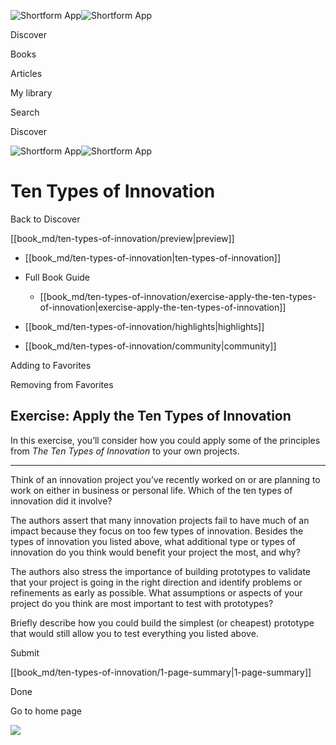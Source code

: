 ![Shortform App](/img/logo.36a2399e.svg)![Shortform App](/img/logo-dark.70c1b072.svg)

Discover

Books

Articles

My library

Search

Discover

![Shortform App](/img/logo.36a2399e.svg)![Shortform App](/img/logo-dark.70c1b072.svg)

# Ten Types of Innovation

Back to Discover

[[book_md/ten-types-of-innovation/preview|preview]]

  * [[book_md/ten-types-of-innovation|ten-types-of-innovation]]
  * Full Book Guide

    * [[book_md/ten-types-of-innovation/exercise-apply-the-ten-types-of-innovation|exercise-apply-the-ten-types-of-innovation]]
  * [[book_md/ten-types-of-innovation/highlights|highlights]]
  * [[book_md/ten-types-of-innovation/community|community]]



Adding to Favorites 

Removing from Favorites 

## Exercise: Apply the Ten Types of Innovation

In this exercise, you’ll consider how you could apply some of the principles from _The Ten Types of Innovation_ to your own projects.

* * *

Think of an innovation project you’ve recently worked on or are planning to work on either in business or personal life. Which of the ten types of innovation did it involve?

The authors assert that many innovation projects fail to have much of an impact because they focus on too few types of innovation. Besides the types of innovation you listed above, what additional type or types of innovation do you think would benefit your project the most, and why?

The authors also stress the importance of building prototypes to validate that your project is going in the right direction and identify problems or refinements as early as possible. What assumptions or aspects of your project do you think are most important to test with prototypes?

Briefly describe how you could build the simplest (or cheapest) prototype that would still allow you to test everything you listed above.

Submit 

[[book_md/ten-types-of-innovation/1-page-summary|1-page-summary]]

Done

Go to home page 

![](https://bat.bing.com/action/0?ti=56018282&Ver=2&mid=834b668c-3921-41c4-91a5-5b20a2de99b1&sid=f30c5e70639211ee87d33f0876d93783&vid=f30c9700639211eeb3a75d830392c94f&vids=0&msclkid=N&pi=0&lg=en-US&sw=800&sh=600&sc=24&nwd=1&tl=Shortform%20%7C%20Book&p=https%3A%2F%2Fwww.shortform.com%2Fapp%2Fbook%2Ften-types-of-innovation%2Fexercise-apply-the-ten-types-of-innovation&r=&lt=498&evt=pageLoad&sv=1&rn=103276)
